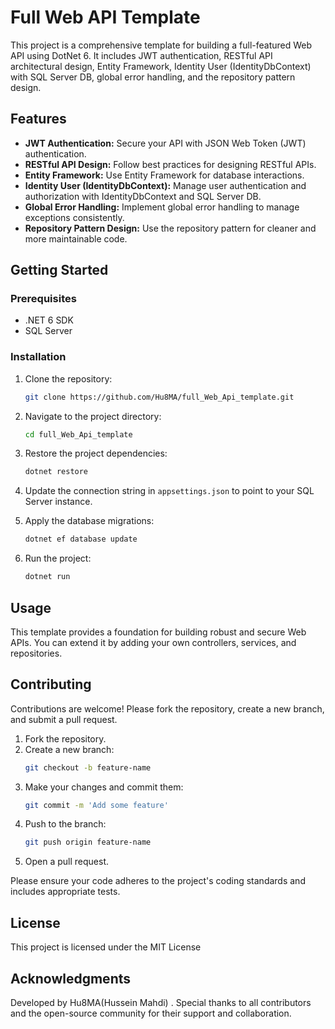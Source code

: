 # Full Web API Template

This project is a comprehensive template for building a full-featured Web API using DotNet 6. It includes JWT authentication, RESTful API architectural design, Entity Framework, Identity User (IdentityDbContext) with SQL Server DB, global error handling, and the repository pattern design.

## Features

- **JWT Authentication:** Secure your API with JSON Web Token (JWT) authentication.
- **RESTful API Design:** Follow best practices for designing RESTful APIs.
- **Entity Framework:** Use Entity Framework for database interactions.
- **Identity User (IdentityDbContext):** Manage user authentication and authorization with IdentityDbContext and SQL Server DB.
- **Global Error Handling:** Implement global error handling to manage exceptions consistently.
- **Repository Pattern Design:** Use the repository pattern for cleaner and more maintainable code.

## Getting Started

### Prerequisites

- .NET 6 SDK
- SQL Server

### Installation

1. Clone the repository:
    ```bash
    git clone https://github.com/Hu8MA/full_Web_Api_template.git
    ```

2. Navigate to the project directory:
    ```bash
    cd full_Web_Api_template
    ```

3. Restore the project dependencies:
    ```bash
    dotnet restore
    ```

4. Update the connection string in `appsettings.json` to point to your SQL Server instance.

5. Apply the database migrations:
    ```bash
    dotnet ef database update
    ```

6. Run the project:
    ```bash
    dotnet run
    ```

## Usage

This template provides a foundation for building robust and secure Web APIs. You can extend it by adding your own controllers, services, and repositories.

## Contributing

Contributions are welcome! Please fork the repository, create a new branch, and submit a pull request.

1. Fork the repository.
2. Create a new branch:
    ```bash
    git checkout -b feature-name
    ```
3. Make your changes and commit them:
    ```bash
    git commit -m 'Add some feature'
    ```
4. Push to the branch:
    ```bash
    git push origin feature-name
    ```
5. Open a pull request.

Please ensure your code adheres to the project's coding standards and includes appropriate tests.

## License

This project is licensed under the MIT License

## Acknowledgments

Developed by Hu8MA(Hussein Mahdi) . Special thanks to all contributors and the open-source community for their support and collaboration.
 
